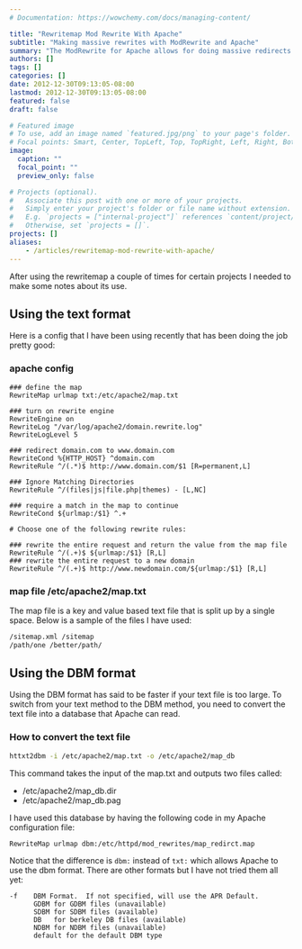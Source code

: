 ```yaml
---
# Documentation: https://wowchemy.com/docs/managing-content/

title: "Rewritemap Mod Rewrite With Apache"
subtitle: "Making massive rewrites with ModRewrite and Apache"
summary: "The ModRewrite for Apache allows for doing massive redirects with Apache."
authors: []
tags: []
categories: []
date: 2012-12-30T09:13:05-08:00
lastmod: 2012-12-30T09:13:05-08:00
featured: false
draft: false

# Featured image
# To use, add an image named `featured.jpg/png` to your page's folder.
# Focal points: Smart, Center, TopLeft, Top, TopRight, Left, Right, BottomLeft, Bottom, BottomRight.
image:
  caption: ""
  focal_point: ""
  preview_only: false

# Projects (optional).
#   Associate this post with one or more of your projects.
#   Simply enter your project's folder or file name without extension.
#   E.g. `projects = ["internal-project"]` references `content/project/deep-learning/index.md`.
#   Otherwise, set `projects = []`.
projects: []
aliases:
    - /articles/rewritemap-mod-rewrite-with-apache/
---
```


After using the rewritemap a couple of times for certain projects I needed to make some notes about its use.

## Using the text format

Here is a config that I have been using recently that has been doing the job pretty good:

### apache config

```apacheconf
### define the map
RewriteMap urlmap txt:/etc/apache2/map.txt

### turn on rewrite engine
RewriteEngine on
RewriteLog "/var/log/apache2/domain.rewrite.log"
RewriteLogLevel 5

### redirect domain.com to www.domain.com
RewriteCond %{HTTP_HOST} ^domain.com
RewriteRule ^/(.*)$ http://www.domain.com/$1 [R=permanent,L]

### Ignore Matching Directories
RewriteRule ^/(files|js|file.php|themes) - [L,NC]

### require a match in the map to continue
RewriteCond ${urlmap:/$1} ^.+

# Choose one of the following rewrite rules:

### rewrite the entire request and return the value from the map file
RewriteRule ^/(.+)$ ${urlmap:/$1} [R,L]
### rewrite the entire request to a new domain
RewriteRule ^/(.+)$ http://www.newdomain.com/${urlmap:/$1} [R,L]
```

### map file /etc/apache2/map.txt

The map file is a key and value based text file that is split up by a single space. Below is a sample of the files I have used:

```bash
/sitemap.xml /sitemap
/path/one /better/path/
```

## Using the DBM format

Using the DBM format has said to be faster if your text file is too large. To switch from your text method to the DBM method, you need to convert the text file into a database that Apache can read.

### How to convert the text file

```bash
httxt2dbm -i /etc/apache2/map.txt -o /etc/apache2/map_db
```

This command takes the input of the map.txt and outputs two files called:

- /etc/apache2/map_db.dir
- /etc/apache2/map_db.pag

I have used this database by having the following code in my Apache configuration file:

```apacheconf
RewriteMap urlmap dbm:/etc/httpd/mod_rewrites/map_redirct.map
```

Notice that the difference is `dbm:` instead of `txt:` which allows Apache to use the dbm format. There are other formats but I have not tried them all yet:


    -f    DBM Format.  If not specified, will use the APR Default.
          GDBM for GDBM files (unavailable)
          SDBM for SDBM files (available)
          DB   for berkeley DB files (available)
          NDBM for NDBM files (unavailable)
          default for the default DBM type
